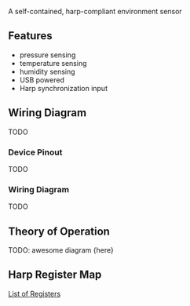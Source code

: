 A self-contained, harp-compliant environment sensor

## Features
* pressure sensing
* temperature sensing
* humidity sensing
* USB powered
* Harp synchronization input

## Wiring Diagram
TODO

### Device Pinout
TODO

### Wiring Diagram
TODO

## Theory of Operation
TODO: awesome diagram {here}

## Harp Register Map
[List of Registers](./firmware/docs/register_map.csv)

